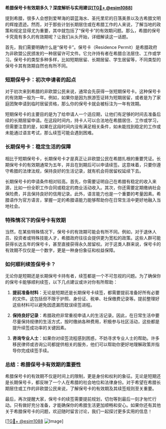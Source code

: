 **希腊保号卡有效期多久？深度解析与实用建议[[TG💪+ @esim1088](https://t.me/s/esim1088)]**

提到希腊，很多人会想到爱琴海的碧蓝海水、圣托里尼的日落美景以及古希腊文明的辉煌遗迹。然而，对于那些计划长期居住或在希腊工作的人来说，了解当地的政策和规定显得尤为重要，其中就包括了“保号卡”的有效期问题。那么，希腊的保号卡究竟有多久的有效期呢？让我们从头开始，详细解读这一话题。

首先，我们需要明确什么是“保号卡”。保号卡（Residence Permit）是希腊政府为非欧盟公民颁发的一种居留许可文件。它允许持有者在希腊合法居住、工作或学习。保号卡的类型多种多样，比如短期居留、长期居留、学生居留等，不同类型的保号卡其有效期自然也有所不同。

### 短期保号卡：初次申请者的起点

对于初次来到希腊的非欧盟公民来说，通常会先获得一张短期保号卡。这种保号卡的有效期一般为一年。例如，如果你是因为旅游签证转为短期居留，或者是为了家庭团聚申请到临时居留资格，那么你的保号卡就会被标注为一年有效期。

短期保号卡的主要目的是为了给申请人一个适应期，让他们有足够的时间去准备后续的长期居留申请。在这段时间内，持卡人可以合法地在希腊居住、工作或学习，但需要注意的是，如果在这段时间内没有满足相关条件，如未能找到稳定的工作或未能通过语言考试，那么续签可能会遇到困难。

### 长期保号卡：稳定生活的保障

相比于短期保号卡，长期保号卡才是真正让非欧盟公民在希腊扎根的重要凭证。长期保号卡的有效期通常为五年，并且在到期后可以申请续签。这意味着，只要你遵守希腊的法律法规，保持良好的生活记录，就有机会将居留权延续下去。

长期保号卡的申请条件相对较高。首先，你需要证明自己在希腊有稳定的收入来源，比如一份全职工作合同或稳定的商业活动收入。其次，你还需要定期缴纳社会保险费，并且保持良好的信用记录。此外，语言能力也是一个重要的考量因素。希腊语作为官方语言，掌握一定的希腊语能力能够帮助你在日常生活中更好地融入当地社会。

### 特殊情况下的保号卡有效期

当然，在某些特殊情况下，保号卡的有效期可能会有所不同。例如，对于退休人员、投资者或特殊技能人才，希腊政府往往会提供更为宽松的政策。这些人群可能获得长达五年的保号卡，甚至直接获得永久居留权。对于这类人群来说，保号卡的有效期不仅仅是一个数字，更是一种身份象征和权益保障。

### 如何顺利续签保号卡？

无论你是短期还是长期保号卡持有者，续签都是一个不可忽视的问题。为了确保你的保号卡能够顺利续签，以下几点建议或许对你有所帮助：

1. **提前准备材料**：无论是短期还是长期保号卡续签，都需要提前准备好所有必要的文件。这包括但不限于护照、身份证、税单、社保缴费记录等。提前整理好这些材料可以避免因遗漏而耽误续签进程。

2. **保持良好记录**：希腊政府非常重视申请人的生活记录。因此，在日常生活中要尽量保持规律的生活方式，按时缴纳各种费用，积极参与社区活动，这些都是提升续签成功率的关键因素。

3. **咨询专业人士**：如果你对续签流程感到困惑，不妨寻求专业人士的帮助。许多移民律师或咨询公司都提供相关的服务，他们可以帮助你更好地理解政策并指导你完成续签手续。

### 总结：希腊保号卡有效期的重要性

希腊保号卡的有效期不仅是时间上的限制，更是身份和权利的象征。无论是短期还是长期保号卡，都反映了一个人在希腊的社会地位和法律身份。对于希望在希腊长期居住或工作的非欧盟公民来说，了解保号卡的有效期及其续签规则至关重要。

最后，再次提醒大家，保号卡的续签需要提前规划，切勿等到最后一刻才匆忙行动。只有做好充分准备，才能确保你的希腊生活更加顺畅和安心。如果你还有其他关于希腊保号卡的问题，欢迎随时留言讨论，我们一起探讨更多实用的信息！

[[TG💪+ @esim1088](https://t.me/s/esim1088) ![Image](https://i.postimg.cc/4NQfJmqS/Snipaste-2025-05-13-00-14-12.png)]